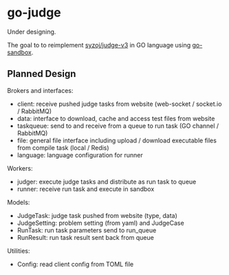 # go-judge

Under designing.

The goal to to reimplement [syzoj/judge-v3](https://github.com/syzoj/judge-v3) in GO language using [go-sandbox](https://github.com/criyle/go-sandbox).

## Planned Design

Brokers and interfaces:

+ client: receive pushed judge tasks from website (web-socket / socket.io / RabbitMQ)
+ data: interface to download, cache and access test files from website
+ taskqueue: send to and receive from a queue to run task (GO channel / RabbitMQ)
+ file: general file interface including upload / download executable files from compile task (local / Redis)
+ language: language configuration for runner

Workers:

+ judger: execute judge tasks and distribute as run task to queue
+ runner: receive run task and execute in sandbox

Models:

+ JudgeTask: judge task pushed from website (type, data)
+ JudgeSetting: problem setting (from yaml) and JudgeCase
+ RunTask: run task parameters send to run_queue
+ RunResult: run task result sent back from queue

Utilities:

+ Config: read client config from TOML file
